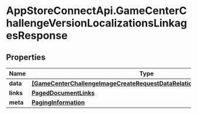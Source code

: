 # AppStoreConnectApi.GameCenterChallengeVersionLocalizationsLinkagesResponse

## Properties

Name | Type | Description | Notes
------------ | ------------- | ------------- | -------------
**data** | [**[GameCenterChallengeImageCreateRequestDataRelationshipsLocalizationData]**](GameCenterChallengeImageCreateRequestDataRelationshipsLocalizationData.md) |  | 
**links** | [**PagedDocumentLinks**](PagedDocumentLinks.md) |  | 
**meta** | [**PagingInformation**](PagingInformation.md) |  | [optional] 



